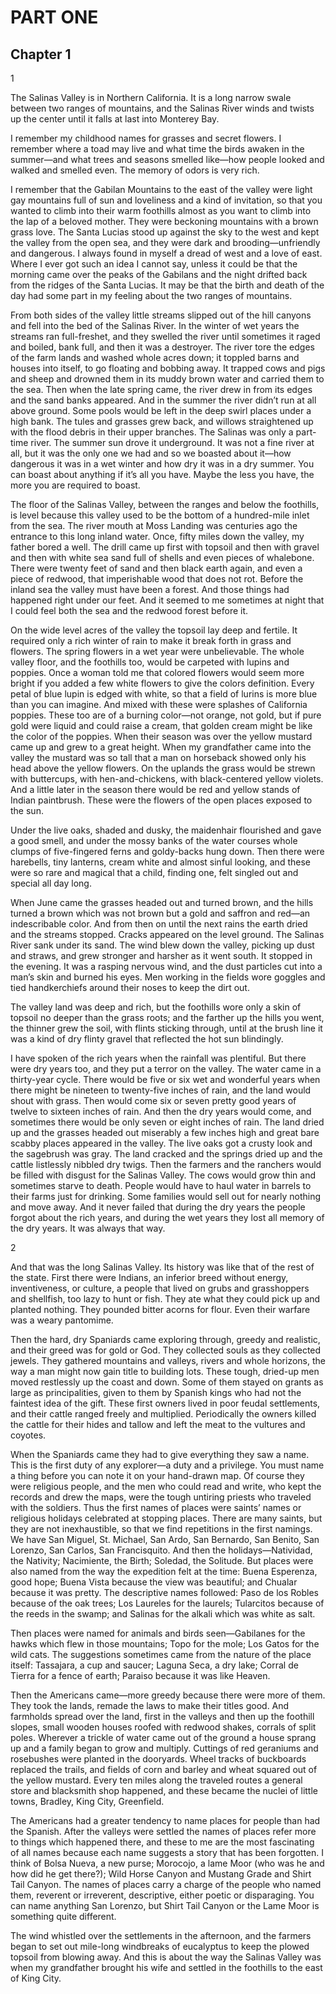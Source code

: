 # PART ONE





## Chapter 1

1

The Salinas Valley is in Northern California. It is a long narrow swale between
two ranges of mountains, and the Salinas River winds and twists up the center
until it falls at last into Monterey Bay.

I remember my childhood names for grasses and secret flowers. I remember where
a toad may live and what time the birds awaken in the summer—and what trees and
seasons smelled like—how people looked and walked and smelled even. The memory
of odors is very rich.

I remember that the Gabilan Mountains to the east of the valley were light gay
mountains full of sun and loveliness and a kind of invitation, so that you
wanted to climb into their warm foothills almost as you want to climb into the
lap of a beloved mother. They were beckoning mountains with a brown grass love.
The Santa Lucias stood up against the sky to the west and kept the valley from
the open sea, and they were dark and brooding—unfriendly and dangerous. I
always found in myself a dread of west and a love of east. Where I ever got
such an idea I cannot say, unless it could be that the morning came over the
peaks of the Gabilans and the night drifted back from the ridges of the Santa
Lucias. It may be that the birth and death of the day had some part in my
feeling about the two ranges of mountains.

From both sides of the valley little streams slipped out of the hill canyons
and fell into the bed of the Salinas River. In the winter of wet years the
streams ran full-freshet, and they swelled the river until sometimes it raged
and boiled, bank full, and then it was a destroyer. The river tore the edges of
the farm lands and washed whole acres down; it toppled barns and houses into
itself, to go floating and bobbing away. It trapped cows and pigs and sheep and
drowned them in its muddy brown water and carried them to the sea. Then when
the late spring came, the river drew in from its edges and the sand banks
appeared. And in the summer the river didn’t run at all above ground. Some
pools would be left in the deep swirl places under a high bank. The tules and
grasses grew back, and willows straightened up with the flood debris in their
upper branches. The Salinas was only a part-time river. The summer sun drove it
underground. It was not a fine river at all, but it was the only one we had and
so we boasted about it—how dangerous it was in a wet winter and how dry it was
in a dry summer. You can boast about anything if it’s all you have. Maybe the
less you have, the more you are required to boast.

The floor of the Salinas Valley, between the ranges and below the foothills, is
level because this valley used to be the bottom of a hundred-mile inlet from
the sea. The river mouth at Moss Landing was centuries ago the entrance to this
long inland water. Once, fifty miles down the valley, my father bored a well.
The drill came up first with topsoil and then with gravel and then with white
sea sand full of shells and even pieces of whalebone. There were twenty feet of
sand and then black earth again, and even a piece of redwood, that imperishable
wood that does not rot. Before the inland sea the valley must have been a
forest. And those things had happened right under our feet. And it seemed to me
sometimes at night that I could feel both the sea and the redwood forest before
it.

On the wide level acres of the valley the topsoil lay deep and fertile. It
required only a rich winter of rain to make it break forth in grass and
flowers. The spring flowers in a wet year were unbelievable. The whole valley
floor, and the foothills too, would be carpeted with lupins and poppies. Once a
woman told me that colored flowers would seem more bright if you added a few
white flowers to give the colors definition. Every petal of blue lupin is edged
with white, so that a field of lurins is more blue than you can imagine. And
mixed with these were splashes of California poppies. These too are of a
burning color—not orange, not gold, but if pure gold were liquid and could
raise a cream, that golden cream might be like the color of the poppies. When
their season was over the yellow mustard came up and grew to a great height.
When my grandfather came into the valley the mustard was so tall that a man on
horseback showed only his head above the yellow flowers. On the uplands the
grass would be strewn with buttercups, with hen-and-chickens, with
black-centered yellow violets. And a little later in the season there would be
red and yellow stands of Indian paintbrush. These were the flowers of the open
places exposed to the sun.

Under the live oaks, shaded and dusky, the maidenhair flourished and gave a
good smell, and under the mossy banks of the water courses whole clumps of
five-fingered ferns and goldy-backs hung down. Then there were harebells, tiny
lanterns, cream white and almost sinful looking, and these were so rare and
magical that a child, finding one, felt singled out and special all day long.

When June came the grasses headed out and turned brown, and the hills turned a
brown which was not brown but a gold and saffron and red—an indescribable
color. And from then on until the next rains the earth dried and the streams
stopped. Cracks appeared on the level ground. The Salinas River sank under its
sand. The wind blew down the valley, picking up dust and straws, and grew
stronger and harsher as it went south. It stopped in the evening. It was a
rasping nervous wind, and the dust particles cut into a man’s skin and burned
his eyes. Men working in the fields wore goggles and tied handkerchiefs around
their noses to keep the dirt out.

The valley land was deep and rich, but the foothills wore only a skin of
topsoil no deeper than the grass roots; and the farther up the hills you went,
the thinner grew the soil, with flints sticking through, until at the brush
line it was a kind of dry flinty gravel that reflected the hot sun blindingly.

I have spoken of the rich years when the rainfall was plentiful. But there were
dry years too, and they put a terror on the valley. The water came in a
thirty-year cycle. There would be five or six wet and wonderful years when
there might be nineteen to twenty-five inches of rain, and the land would shout
with grass. Then would come six or seven pretty good years of twelve to sixteen
inches of rain. And then the dry years would come, and sometimes there would be
only seven or eight inches of rain. The land dried up and the grasses headed
out miserably a few inches high and great bare scabby places appeared in the
valley. The live oaks got a crusty look and the sagebrush was gray. The land
cracked and the springs dried up and the cattle listlessly nibbled dry twigs.
Then the farmers and the ranchers would be filled with disgust for the Salinas
Valley. The cows would grow thin and sometimes starve to death. People would
have to haul water in barrels to their farms just for drinking. Some families
would sell out for nearly nothing and move away. And it never failed that
during the dry years the people forgot about the rich years, and during the wet
years they lost all memory of the dry years. It was always that way.

2

And that was the long Salinas Valley. Its history was like that of the rest of
the state. First there were Indians, an inferior breed without energy,
inventiveness, or culture, a people that lived on grubs and grasshoppers and
shellfish, too lazy to hunt or fish. They ate what they could pick up and
planted nothing. They pounded bitter acorns for flour. Even their warfare was a
weary pantomime.

Then the hard, dry Spaniards came exploring through, greedy and realistic, and
their greed was for gold or God. They collected souls as they collected jewels.
They gathered mountains and valleys, rivers and whole horizons, the way a man
might now gain title to building lots. These tough, dried-up men moved
restlessly up the coast and down. Some of them stayed on grants as large as
principalities, given to them by Spanish kings who had not the faintest idea of
the gift. These first owners lived in poor feudal settlements, and their cattle
ranged freely and multiplied. Periodically the owners killed the cattle for
their hides and tallow and left the meat to the vultures and coyotes.

When the Spaniards came they had to give everything they saw a name. This is
the first duty of any explorer—a duty and a privilege. You must name a thing
before you can note it on your hand-drawn map. Of course they were religious
people, and the men who could read and write, who kept the records and drew the
maps, were the tough untiring priests who traveled with the soldiers. Thus the
first names of places were saints’ names or religious holidays celebrated at
stopping places. There are many saints, but they are not inexhaustible, so that
we find repetitions in the first namings. We have San Miguel, St. Michael, San
Ardo, San Bernardo, San Benito, San Lorenzo, San Carlos, San Francisquito. And
then the holidays—Natividad, the Nativity; Nacimiente, the Birth; Soledad, the
Solitude. But places were also named from the way the expedition felt at the
time: Buena Esperenza, good hope; Buena Vista because the view was beautiful;
and Chualar because it was pretty. The descriptive names followed: Paso de los
Robles because of the oak trees; Los Laureles for the laurels; Tularcitos
because of the reeds in the swamp; and Salinas for the alkali which was white
as salt.

Then places were named for animals and birds seen—Gabilanes for the hawks which
flew in those mountains; Topo for the mole; Los Gatos for the wild cats. The
suggestions sometimes came from the nature of the place itself: Tassajara, a
cup and saucer; Laguna Seca, a dry lake; Corral de Tierra for a fence of earth;
Paraiso because it was like Heaven.

Then the Americans came—more greedy because there were more of them. They took
the lands, remade the laws to make their titles good. And farmholds spread over
the land, first in the valleys and then up the foothill slopes, small wooden
houses roofed with redwood shakes, corrals of split poles. Wherever a trickle
of water came out of the ground a house sprang up and a family began to grow
and multiply. Cuttings of red geraniums and rosebushes were planted in the
dooryards. Wheel tracks of buckboards replaced the trails, and fields of corn
and barley and wheat squared out of the yellow mustard. Every ten miles along
the traveled routes a general store and blacksmith shop happened, and these
became the nuclei of little towns, Bradley, King City, Greenfield.

The Americans had a greater tendency to name places for people than had the
Spanish. After the valleys were settled the names of places refer more to
things which happened there, and these to me are the most fascinating of all
names because each name suggests a story that has been forgotten. I think of
Bolsa Nueva, a new purse; Morocojo, a lame Moor (who was he and how did he get
there?); Wild Horse Canyon and Mustang Grade and Shirt Tail Canyon. The names
of places carry a charge of the people who named them, reverent or irreverent,
descriptive, either poetic or disparaging. You can name anything San Lorenzo,
but Shirt Tail Canyon or the Lame Moor is something quite different.

The wind whistled over the settlements in the afternoon, and the farmers began
to set out mile-long windbreaks of eucalyptus to keep the plowed topsoil from
blowing away. And this is about the way the Salinas Valley was when my
grandfather brought his wife and settled in the foothills to the east of King
City.





